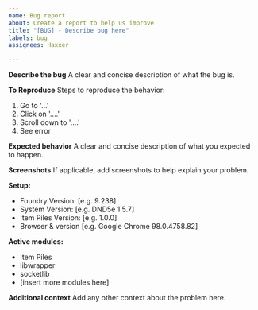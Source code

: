 ```yaml
---
name: Bug report
about: Create a report to help us improve
title: "[BUG] - Describe bug here"
labels: bug
assignees: Haxxer

---
```


**Describe the bug**
A clear and concise description of what the bug is.

**To Reproduce**
Steps to reproduce the behavior:
1. Go to '...'
2. Click on '....'
3. Scroll down to '....'
4. See error

**Expected behavior**
A clear and concise description of what you expected to happen.

**Screenshots**
If applicable, add screenshots to help explain your problem.

**Setup:**
 - Foundry Version: [e.g. 9.238]
 - System Version: [e.g. DND5e 1.5.7]
 - Item Piles Version: [e.g. 1.0.0]
 - Browser & version [e.g. Google Chrome 98.0.4758.82]

**Active modules:**
 - Item Piles
 - libwrapper
 - socketlib
 - [insert more modules here]

**Additional context**
Add any other context about the problem here.
